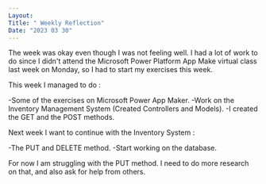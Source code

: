 ```yaml
---
Layout:
Title: " Weekly Reflection"
Date: "2023 03 30"
---
```






The week was okay even though I was not feeling well.
I had a lot of work to do since I didn't attend the Microsoft Power Platform App Make virtual class last week on Monday,
so I had to start my exercises this week.



This week I managed to do :


 -Some of the exercises on Microsoft Power App Maker.
 -Work on the Inventory Management System (Created Controllers and Models).
 -I created the GET and the POST methods.


Next week I want to continue with the Inventory System :



 -The PUT and DELETE method.
 -Start working on the database.



For now I am struggling with the PUT method. I need to do more research on that, and also ask for help from others.